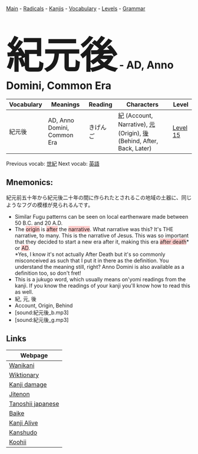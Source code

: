 <style> bigfont {font-size: 100px}</style>
[Main](../README.md) -
[Radicals](../radicals.md) -
[Kanjis](../kanjis.md) -
[Vocabulary](../vocabulary.md) -
[Levels](../levels.md) -
[Grammar](../grammar.md)
# <bigfont> 紀元後</bigfont> - AD, Anno Domini, Common Era 

| Vocabulary | Meanings | Reading | Characters | Level |
| --- | --- | --- | --- | --- |
| 紀元後 | AD, Anno Domini, Common Era | きげんご |  [紀](../kanjis/紀.md) (Account, Narrative), [元](../kanjis/元.md) (Origin), [後](../kanjis/後.md) (Behind, After, Back, Later) | [Level 15](../levels/wk_level15.md) |

Previous vocab: [世紀](世紀.md) Next vocab: [英語](英語.md) 

## Mnemonics:
紀元前五十年から紀元後二十年の間に作られたとされるこの地域の土器に、同じようなフグの模様が見られるんです。
* Similar Fugu patterns can be seen on local earthenware made between 50 B.C. and 20 A.D.
* The <span style="background-color:#ffcccb"> origin</span> is <span style="background-color:#ffcccb"> after</span> the <span style="background-color:#ffcccb"> narrative</span>. What narrative was this? It's THE narrative, to many. This is the narrative of Jesus. This was so important that they decided to start a new era after it, making this era <span style="background-color:#ffcccb"> after death</span>* or <span style="background-color:#ffcccb"> AD</span>.<br />*Yes, I know it's not actually After Death but it's so commonly misconceived as such that I put it in there as the definition. You understand the meaning still, right? Anno Domini is also available as a definition too, so don't fret!
* This is a jukugo word, which usually means on'yomi readings from the kanji. If you know the readings of your kanji you'll know how to read this as well.
* 紀, 元, 後
* Account, Origin, Behind
* [sound:紀元後_b.mp3]
* [sound:紀元後_g.mp3]


## Links 

| Webpage |
| --- |
| [Wanikani          ](https://www.wanikani.com/kanji/紀元後) |
| [Wiktionary        ](https://en.wiktionary.org/wiki/紀元後) |
| [Kanji damage      ](http://www.kanjidamage.com/kanji/search?utf8=✓&q=紀元後) |
| [Jitenon           ](https://jitenon.com/kanji/紀元後) |
| [Tanoshii japanese ](https://www.tanoshiijapanese.com/dictionary/kanji.cfm?k=紀元後) |
| [Baike             ](https://baike.baidu.com/item/紀元後) |
| [Kanji Alive       ](https://app.kanjialive.com/紀元後) |
| [Kanshudo          ](https://www.kanshudo.com/searchmn?q=紀元後) |
| [Koohii            ](https://kanji.koohii.com/study/kanji/紀元後) |
